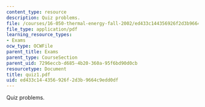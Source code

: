 ```yaml
---
content_type: resource
description: Quiz problems.
file: /courses/16-050-thermal-energy-fall-2002/ed433c144356926f2d3b9664c9edd0df_quiz1.pdf
file_type: application/pdf
learning_resource_types:
- Exams
ocw_type: OCWFile
parent_title: Exams
parent_type: CourseSection
parent_uid: 7296eccb-d685-4b20-360a-95f6bd90d0cb
resourcetype: Document
title: quiz1.pdf
uid: ed433c14-4356-926f-2d3b-9664c9edd0df
---
```

Quiz problems.

